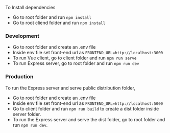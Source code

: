 To Install dependencies 
* Go to root folder and run `npm install`
* Go to root cliend folder and run `npm install`

### Development
* Go to root folder and create an .env file
* Inside env file set front-end url as `FRONTEND_URL=http://localhost:3000`
* To run Vue client, go to client folder and run `npm run serve` 
* To run Express server, go to root folder and run `npm run dev` 

### Production
To run the Express server and serve public distribution folder, 
* Go to root folder and create an .env file
* Inside env file set front-end url as `FRONTEND_URL=http://localhost:5000`
* Go to client folder and run `npm run build` to create a dist folder inside server folder.
* To run the Express server and serve the dist folder, go to root folder and run `npm run dev`.
